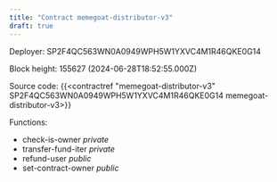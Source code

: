 ```yaml
---
title: "Contract memegoat-distributor-v3"
draft: true
---
```

Deployer: SP2F4QC563WN0A0949WPH5W1YXVC4M1R46QKE0G14


 



Block height: 155627 (2024-06-28T18:52:55.000Z)

Source code: {{<contractref "memegoat-distributor-v3" SP2F4QC563WN0A0949WPH5W1YXVC4M1R46QKE0G14 memegoat-distributor-v3>}}

Functions:

* check-is-owner _private_
* transfer-fund-iter _private_
* refund-user _public_
* set-contract-owner _public_

